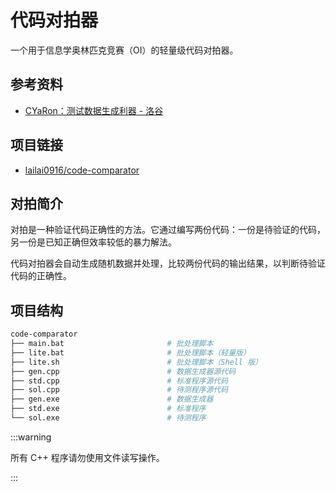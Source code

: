 # 代码对拍器

一个用于信息学奥林匹克竞赛（OI）的轻量级代码对拍器。

## 参考资料

- [CYaRon：测试数据生成利器 - 洛谷](https://www.luogu.com.cn/discuss/11410)

## 项目链接

- [lailai0916/code-comparator](https://github.com/lailai0916/code-comparator)

## 对拍简介

对拍是一种验证代码正确性的方法。它通过编写两份代码：一份是待验证的代码，另一份是已知正确但效率较低的暴力解法。

代码对拍器会自动生成随机数据并处理，比较两份代码的输出结果，以判断待验证代码的正确性。

## 项目结构

```bash
code-comparator
├── main.bat                       # 批处理脚本
├── lite.bat                       # 批处理脚本（轻量版）
├── lite.sh                        # 批处理脚本（Shell 版）
├── gen.cpp                        # 数据生成器源代码
├── std.cpp                        # 标准程序源代码
├── sol.cpp                        # 待测程序源代码
├── gen.exe                        # 数据生成器
├── std.exe                        # 标准程序
└── sol.exe                        # 待测程序
```

:::warning

所有 C++ 程序请勿使用文件读写操作。

:::
